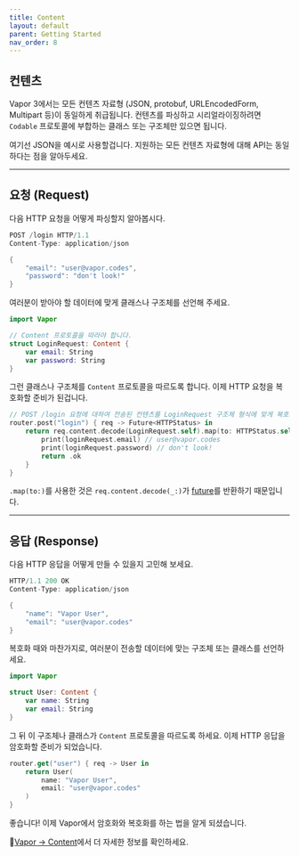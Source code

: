 ```yaml
---
title: Content
layout: default
parent: Getting Started
nav_order: 8
---
```


## 컨텐츠
  
Vapor 3에서는 모든 컨텐츠 자료형 (JSON, protobuf, URLEncodedForm, Multipart 등)이 동일하게 취급됩니다. 컨텐츠를 파싱하고 시리얼라이징하려면 `Codable` 프로토콜에 부합하는 클래스 또는 구조체만 있으면 됩니다.  
  
여기선 JSON을 예시로 사용할겁니다. 지원하는 모든 컨텐츠 자료형에 대해 API는 동일하다는 점을 알아두세요.  

---
## 요청 (Request)
다음 HTTP 요청을 어떻게 파싱할지 알아봅시다.  
```swift
POST /login HTTP/1.1
Content-Type: application/json

{
	"email": "user@vapor.codes",
	"password": "don't look!"
}
```
여러분이 받아야 할 데이터에 맞게 클래스나 구조체를 선언해 주세요.  

```swift
import Vapor

// Content 프로토콜을 따라야 합니다.
struct LoginRequest: Content {
	var email: String
	var password: String
}
```
그런 클래스나 구조체를 `Content` 프로토콜을 따르도록 합니다. 이제 HTTP 요청을 복호화할 준비가 된겁니다.  

```swift
// POST /login 요청에 대하여 전송된 컨텐츠를 LoginRequest 구조체 형식에 맞게 복호화합니다.
router.post("login") { req -> Future<HTTPStatus> in
    return req.content.decode(LoginRequest.self).map(to: HTTPStatus.self) { loginRequest in
        print(loginRequest.email) // user@vapor.codes
        print(loginRequest.password) // don't look!
        return .ok
    }
}
```

`.map(to:)`를 사용한 것은 `req.content.decode(_:)`가 [future](/doc/GettingStarted/Async)를 반환하기 때문입니다.

---
## 응답 (Response)

다음 HTTP 응답을 어떻게 만들 수 있을지 고민해 보세요.
```swift
HTTP/1.1 200 OK
Content-Type: application/json

{
    "name": "Vapor User",
    "email": "user@vapor.codes"
}
```

복호화 때와 마찬가지로, 여러분이 전송할 데이터에 맞는 구조체 또는 클래스를 선언하세요.
```swift
import Vapor

struct User: Content {
    var name: String
    var email: String
}
```

그 뒤 이 구조체나 클래스가 `Content` 프로토콜을 따르도록 하세요. 이제 HTTP 응답을 암호화할 준비가 되었습니다.  
```swift
router.get("user") { req -> User in
    return User(
        name: "Vapor User",
        email: "user@vapor.codes"
    )
}
```

좋습니다! 이제 Vapor에서 암호화와 복호화를 하는 법을 알게 되셨습니다.  
  
📖[Vapor → Content](/doc/Vapor/Content)에서 더 자세한 정보를 확인하세요.